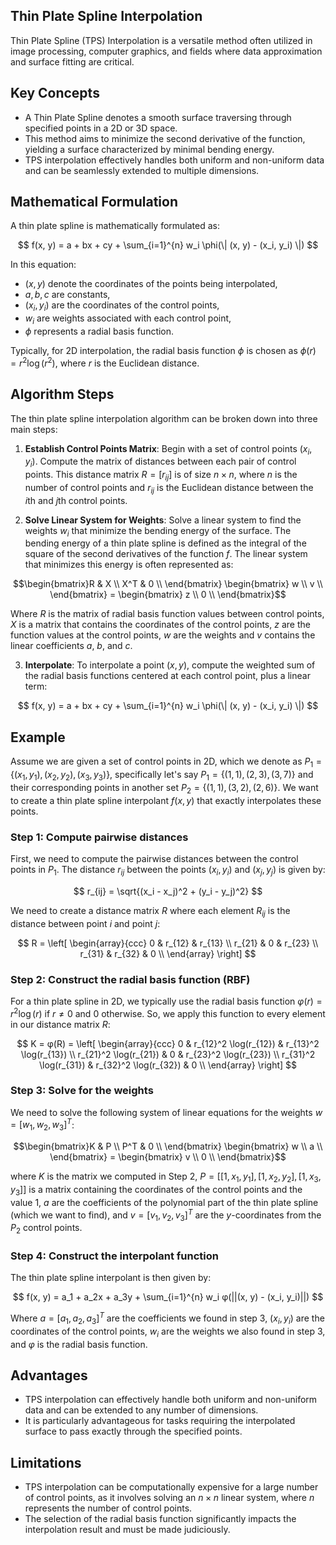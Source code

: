 ## Thin Plate Spline Interpolation

Thin Plate Spline (TPS) Interpolation is a versatile method often utilized in image processing, computer graphics, and fields where data approximation and surface fitting are critical.

## Key Concepts

- A Thin Plate Spline denotes a smooth surface traversing through specified points in a 2D or 3D space.
- This method aims to minimize the second derivative of the function, yielding a surface characterized by minimal bending energy.
- TPS interpolation effectively handles both uniform and non-uniform data and can be seamlessly extended to multiple dimensions.

## Mathematical Formulation

A thin plate spline is mathematically formulated as:

$$
f(x, y) = a + bx + cy + \sum_{i=1}^{n} w_i \phi(\| (x, y) - (x_i, y_i) \|) 
$$

In this equation:
- $(x, y)$ denote the coordinates of the points being interpolated,
- $a, b, c$ are constants,
- $(x_i, y_i)$ are the coordinates of the control points,
- $w_i$ are weights associated with each control point,
- $\phi$ represents a radial basis function. 

Typically, for 2D interpolation, the radial basis function $\phi$ is chosen as $\phi(r) = r^2 \log(r^2)$, where $r$ is the Euclidean distance.

## Algorithm Steps

The thin plate spline interpolation algorithm can be broken down into three main steps:

1. **Establish Control Points Matrix**: Begin with a set of control points $(x_i, y_i)$. Compute the matrix of distances between each pair of control points. This distance matrix $R = [r_{ij}]$ is of size $n \times n$, where $n$ is the number of control points and $r_{ij}$ is the Euclidean distance between the $i$th and $j$th control points.

2. **Solve Linear System for Weights**: Solve a linear system to find the weights $w_i$ that minimize the bending energy of the surface. The bending energy of a thin plate spline is defined as the integral of the square of the second derivatives of the function $f$. The linear system that minimizes this energy is often represented as:

$$\begin{bmatrix}R & X \\
X^T & 0 \\
\end{bmatrix}
\begin{bmatrix}
w \\
v \\
\end{bmatrix} = \begin{bmatrix}
z \\
0 \\
\end{bmatrix}$$

Where $R$ is the matrix of radial basis function values between control points, $X$ is a matrix that contains the coordinates of the control points, $z$ are the function values at the control points, $w$ are the weights and $v$ contains the linear coefficients $a$, $b$, and $c$.

3. **Interpolate**: To interpolate a point $(x, y)$, compute the weighted sum of the radial basis functions centered at each control point, plus a linear term:

$$
f(x, y) = a + bx + cy + \sum_{i=1}^{n} w_i \phi(\| (x, y) - (x_i, y_i) \|) 
$$

## Example

Assume we are given a set of control points in 2D, which we denote as $P_1 = \{(x_1, y_1), (x_2, y_2), (x_3, y_3)\}$, specifically let's say $P_1 = \{(1,1), (2,3), (3,7)\}$ and their corresponding points in another set $P_2 = \{(1,1), (3,2), (2,6)\}$. We want to create a thin plate spline interpolant $f(x, y)$ that exactly interpolates these points. 

### Step 1: Compute pairwise distances

First, we need to compute the pairwise distances between the control points in $P_1$. The distance $r_{ij}$ between the points $(x_i, y_i)$ and $(x_j, y_j)$ is given by:

$$ r_{ij} = \sqrt{(x_i - x_j)^2 + (y_i - y_j)^2} $$

We need to create a distance matrix $R$ where each element $R_{ij}$ is the distance between point $i$ and point $j$:

$$ R = \left[ \begin{array}{ccc}
0 & r_{12} & r_{13} \\
r_{21} & 0 & r_{23} \\
r_{31} & r_{32} & 0 \\
\end{array} \right] $$

### Step 2: Construct the radial basis function (RBF) 

For a thin plate spline in 2D, we typically use the radial basis function $φ(r) = r^2 \log(r)$ if $r \neq 0$ and $0$ otherwise. So, we apply this function to every element in our distance matrix $R$:

$$ K = φ(R) = \left[ \begin{array}{ccc}
0 & r_{12}^2 \log(r_{12}) & r_{13}^2 \log(r_{13}) \\
r_{21}^2 \log(r_{21}) & 0 & r_{23}^2 \log(r_{23}) \\
r_{31}^2 \log(r_{31}) & r_{32}^2 \log(r_{32}) & 0 \\
\end{array} \right] $$

### Step 3: Solve for the weights

We need to solve the following system of linear equations for the weights $w = [w_1, w_2, w_3]^T$:

$$\begin{bmatrix}K & P \\
P^T & 0 \\
\end{bmatrix}
\begin{bmatrix}
w \\
a \\
\end{bmatrix} = \begin{bmatrix}
v \\
0 \\
\end{bmatrix}$$

where $K$ is the matrix we computed in Step 2, $P = [[1, x_1, y_1], [1, x_2, y_2], [1, x_3, y_3]]$ is a matrix containing the coordinates of the control points and the value 1, $a$ are the coefficients of the polynomial part of the thin plate spline (which we want to find), and $v = [v_1, v_2, v_3]^T$ are the $y$-coordinates from the $P_2$ control points.

### Step 4: Construct the interpolant function

The thin plate spline interpolant is then given by:

$$ f(x, y) = a_1 + a_2x + a_3y + \sum_{i=1}^{n} w_i φ(||(x, y) - (x_i, y_i)||) $$

Where $a = [a_1, a_2, a_3]^T$ are the coefficients we found in step 3, $(x_i, y_i)$ are the coordinates of the control points, $w_i$ are the weights we also found in step 3, and $φ$ is the radial basis function.

## Advantages

- TPS interpolation can effectively handle both uniform and non-uniform data and can be extended to any number of dimensions.
- It is particularly advantageous for tasks requiring the interpolated surface to pass exactly through the specified points.

## Limitations

- TPS interpolation can be computationally expensive for a large number of control points, as it involves solving an $n \times n$ linear system, where $n$ represents the number of control points.
- The selection of the radial basis function significantly impacts the interpolation result and must be made judiciously.

